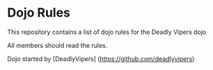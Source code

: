Dojo Rules
==========

This repository contains a list of dojo rules for the Deadly Vipers dojo

All members should read the rules.

Dojo started by [DeadlyVipers] (https://github.com/deadlyvipers)
